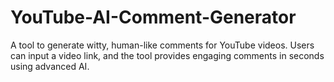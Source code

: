 # YouTube-AI-Comment-Generator
A tool to generate witty, human-like comments for YouTube videos. Users can input a video link, and the tool provides engaging comments in seconds using advanced AI.
